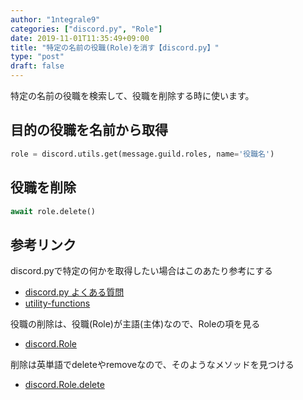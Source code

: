 ```yaml
---
author: "1ntegrale9"
categories: ["discord.py", "Role"]
date: 2019-11-01T11:35:49+09:00
title: "特定の名前の役職(Role)を消す【discord.py】"
type: "post"
draft: false
---
```


特定の名前の役職を検索して、役職を削除する時に使います。

## 目的の役職を名前から取得
```python
role = discord.utils.get(message.guild.roles, name='役職名')
```

## 役職を削除
```python
await role.delete()
```

## 参考リンク
discord.pyで特定の何かを取得したい場合はこのあたり参考にする
 - [discord.py よくある質問](https://discordpy.readthedocs.io/ja/latest/faq.html#how-do-i-get-a-specific-model)
 - [utility-functions](https://discordpy.readthedocs.io/ja/latest/api.html#utility-functions)

役職の削除は、役職(Role)が主語(主体)なので、Roleの項を見る
 - [discord.Role](https://discordpy.readthedocs.io/ja/latest/api.html#discord.Role)

削除は英単語でdeleteやremoveなので、そのようなメソッドを見つける
 - [discord.Role.delete](https://discordpy.readthedocs.io/ja/latest/api.html#discord.Role.delete)
